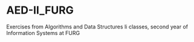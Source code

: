 # AED-II_FURG
Exercises from Algorithms and Data Structures Ii classes, second year of Information Systems at FURG
